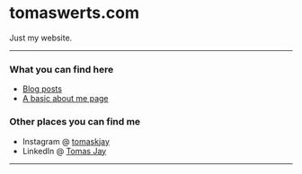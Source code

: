# tomaswerts.com

Just my website.

----

### What you can find here

* [Blog posts](https://tomaswerts.com/blog/)
* [A basic about me page](https://tomaswerts.com/about/)

### Other places you can find me

* Instagram @ [tomaskjay](https://www.instagram.com/tomaskjay/)
* LinkedIn @ [Tomas Jay](https://www.linkedin.com/in/tomas-jay/)

----
